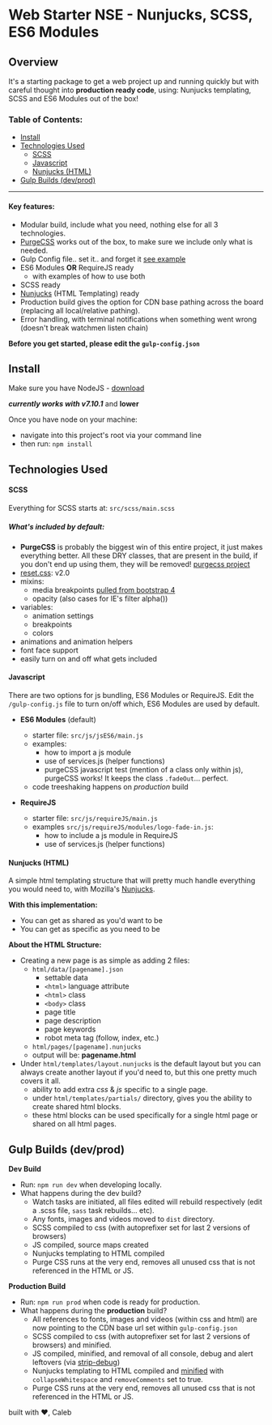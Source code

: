 # Web Starter NSE - Nunjucks, SCSS, ES6 Modules

## Overview
It's a starting package to get a web project up and running quickly but with careful thought into **production ready code**, using: Nunjucks templating, SCSS and ES6 Modules out of the box!

### Table of Contents:
* [Install](#install)
* [Technologies Used](#technologies-used)
    * [SCSS](#scss)
    * [Javascript](#javascript)
    * [Nunjucks (HTML)](#nunjucks-html)
* [Gulp Builds (dev/prod)](#gulp-builds-devprod)

---

#### Key features:
* Modular build, include what you need, nothing else for all 3 technologies.
* [PurgeCSS](https://github.com/FullHuman/purgecss/) works out of the box, to make sure we include only what is needed.
* Gulp Config file.. set it.. and forget it [see example](https://youtu.be/tLq27iOW0R0?t=23s)
* ES6 Modules **OR** RequireJS ready
    * with examples of how to use both
* SCSS ready
* [Nunjucks](https://mozilla.github.io/nunjucks/) (HTML Templating) ready
* Production build gives the option for CDN base pathing across the board (replacing all local/relative pathing).
* Error handling, with terminal notifications when something went wrong (doesn't break watchmen listen chain)

**Before you get started, please edit the `gulp-config.json`**

## Install

Make sure you have NodeJS - [download](https://nodejs.org/)

***currently works with v7.10.1*** and **lower**

Once you have node on your machine:

* navigate into this project's root via your command line
* then run: `npm install`

## Technologies Used

#### SCSS
Everything for SCSS starts at: `src/scss/main.scss`

##### What's included by default:
* **PurgeCSS** is probably the biggest win of this entire project, it just makes everything better. All these DRY classes, that are present in the build, if you don't end up using them, they will be removed! [purgecss project](https://github.com/FullHuman/purgecss/)
* [reset.css](http://meyerweb.com/eric/tools/css/reset/): v2.0
* mixins:
    * media breakpoints [pulled from bootstrap 4](https://github.com/twbs/bootstrap/blob/v4-dev/scss/mixins/_breakpoints.scss)
    * opacity (also cases for IE's filter alpha())
* variables:
    * animation settings
    * breakpoints
    * colors
* animations and animation helpers
* font face support
* easily turn on and off what gets included

#### Javascript
There are two options for js bundling, ES6 Modules or RequireJS. Edit the `/gulp-config.js` file to turn on/off which, ES6 Modules are used by default.

* **ES6 Modules** (default)
    * starter file: `src/js/jsES6/main.js`
    * examples:
        * how to import a js module
        * use of services.js (helper functions)
        * purgeCSS javascript test (mention of a class only within js), purgeCSS works! It keeps the class `.fadeOut`... perfect.
    * code treeshaking happens on *production* build

* **RequireJS**
    * starter file: `src/js/requireJS/main.js`
    * examples `src/js/requireJS/modules/logo-fade-in.js`:
        * how to include a js module in RequireJS
        * use of services.js (helper functions)

#### Nunjucks (HTML)
A simple html templating structure that will pretty much handle everything you would need to, with Mozilla's [Nunjucks](https://mozilla.github.io/nunjucks/).

**With this implementation:**

* You can get as shared as you'd want to be
* You can get as specific as you need to be

**About the HTML Structure:**

* Creating a new page is as simple as adding 2 files:
    * `html/data/[pagename].json`
        * settable data
        * `<html>` language attribute
        * `<html>` class
        * `<body>` class
        * page title
        * page description
        * page keywords
        * robot meta tag (follow, index, etc.)
    * `html/pages/[pagename].nunjucks`
    * output will be: **pagename.html**
* Under `html/templates/layout.nunjucks` is the default layout but you can always create another layout if you'd need to, but this one pretty much covers it all.
    * ability to add extra *css* & *js* specific to a single page.
    * under `html/templates/partials/` directory, gives you the ability to create shared html blocks.
    * these html blocks can be used specifically for a single html page or shared on all html pages.

## Gulp Builds (dev/prod)

**Dev Build**
* Run: `npm run dev` when developing locally.
* What happens during the dev build?
    * Watch tasks are initiated, all files edited will rebuild respectively (edit a .scss file, `sass` task rebuilds... etc).
    * Any fonts, images and videos moved to `dist` directory.
    * SCSS compiled to css (with autoprefixer set for last 2 versions of browsers)
    * JS compiled, source maps created
    * Nunjucks templating to HTML compiled
    * Purge CSS runs at the very end, removes all unused css that is not referenced in the HTML or JS.

**Production Build**
* Run: `npm run prod` when code is ready for production.
* What happens during the **production** build?
  * All references to fonts, images and videos (within css and html) are now pointing to the CDN base url set within `gulp-config.json`
  * SCSS compiled to css (with autoprefixer set for last 2 versions of browsers) and minified.
  * JS compiled, minified, and removal of all console, debug and alert leftovers (via [strip-debug](https://www.npmjs.com/package/gulp-strip-debug))
  * Nunjucks templating to HTML compiled and [minified](https://github.com/kangax/html-minifier#options-quick-reference) with `collapseWhitespace` and `removeComments` set to true.
  * Purge CSS runs at the very end, removes all unused css that is not referenced in the HTML or JS.

built with :heart:, Caleb
